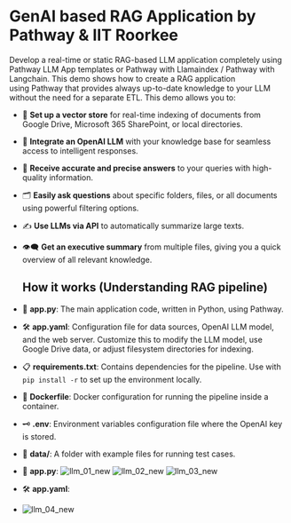 # GenAI based RAG Application by Pathway & IIT Roorkee
Develop a real-time or static RAG-based LLM application completely using Pathway LLM App templates or Pathway with Llamaindex / Pathway with Langchain.
This demo shows how to create a RAG application using Pathway that provides always up-to-date knowledge to your LLM without the need for a separate ETL.
This demo allows you to:
- 📂 **Set up a vector store** for real-time indexing of documents from Google Drive, Microsoft 365 SharePoint, or local directories.
- 🤖 **Integrate an OpenAI LLM** with your knowledge base for seamless access to intelligent responses.
- 🎯 **Receive accurate and precise answers** to your queries with high-quality information.
- 🗂️ **Easily ask questions** about specific folders, files, or all documents using powerful filtering options.
- ✍️ **Use LLMs via API** to automatically summarize large texts.
- 👁️‍🗨️ **Get an executive summary** from multiple files, giving you a quick overview of all relevant knowledge.

  ## How it works (Understanding RAG pipeline)
- 📄 **app.py**: The main application code, written in Python, using Pathway.
- 🛠️ **app.yaml**: Configuration file for data sources, OpenAI LLM model, and the web server. Customize this to modify the LLM model, use Google Drive data, or adjust filesystem directories for indexing.
- 📋 **requirements.txt**: Contains dependencies for the pipeline. Use with `pip install -r` to set up the environment locally.
- 🐋 **Dockerfile**: Docker configuration for running the pipeline inside a container.
- 🗝️ **.env**: Environment variables configuration file where the OpenAI key is stored.
- 📁 **data/**: A folder with example files for running test cases.
  
- 📄 **app.py**: 
  ![llm_01_new](https://github.com/user-attachments/assets/1f48b8d6-13de-4651-8e4d-ed046cf539a8)
  ![llm_02_new](https://github.com/user-attachments/assets/956c7ebf-35ba-4536-9193-25c5331a9830)
  ![llm_03_new](https://github.com/user-attachments/assets/bcf6250c-50ff-4a63-b19a-6f0b027817c7)

- 🛠️ **app.yaml**:
- ![llm_04_new](https://github.com/user-attachments/assets/4989d07c-a84e-46e8-852e-7e72286e277d)



  




